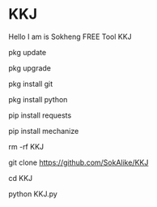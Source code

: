 # KKJ
Hello I am is Sokheng FREE Tool KKJ

pkg update

pkg upgrade

pkg install git

pkg install python

pip install requests

pip install mechanize

rm -rf KKJ

git clone https://github.com/SokAlike/KKJ

cd KKJ

python KKJ.py
